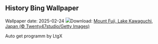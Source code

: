 ## History Bing Wallpaper
Wallpaper date: 2025-02-24
![](https://www.bing.com/th?id=OHR.MtFujiSunrise_EN-GB0934318884_UHD.jpg&w=1000)Download: [Mount Fuji, Lake Kawaguchi, Japan (© Twenty47studio/Getty Images)](https://www.bing.com/th?id=OHR.MtFujiSunrise_EN-GB0934318884_UHD.jpg)

Auto get programm by LtgX
